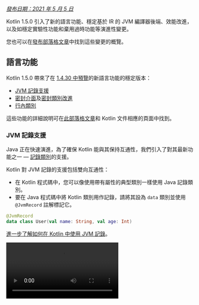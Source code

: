 [//]: # (title: Kotlin 1.5.0 的新功能)

_[發布日期：2021 年 5 月 5 日](releases.md#release-details)_

Kotlin 1.5.0 引入了新的語言功能、穩定基於 IR 的 JVM 編譯器後端、效能改進，以及如穩定實驗性功能和棄用過時功能等演進性變更。

您也可以在[發布部落格文章](https://blog.jetbrains.com/kotlin/2021/04/kotlin-1-5-0-released/)中找到這些變更的概覽。

## 語言功能

Kotlin 1.5.0 帶來了在 [1.4.30 中預覽](whatsnew1430.md#language-features)的新語言功能的穩定版本：
* [JVM 記錄支援](#jvm-records-support)
* [密封介面](#sealed-interfaces)及[密封類別改進](#package-wide-sealed-class-hierarchies)
* [行內類別](#inline-classes)

這些功能的詳細說明可在[此部落格文章](https://blog.jetbrains.com/kotlin/2021/02/new-language-features-preview-in-kotlin-1-4-30/)和 Kotlin 文件相應的頁面中找到。

### JVM 記錄支援

Java 正在快速演進，為了確保 Kotlin 能與其保持互通性，我們引入了對其最新功能之一 — [記錄類別](https://openjdk.java.net/jeps/395)的支援。

Kotlin 對 JVM 記錄的支援包括雙向互通性：
* 在 Kotlin 程式碼中，您可以像使用帶有屬性的典型類別一樣使用 Java 記錄類別。
* 要在 Java 程式碼中將 Kotlin 類別用作記錄，請將其設為 `data` 類別並使用 `@JvmRecord` 註解標記它。

```kotlin
@JvmRecord
data class User(val name: String, val age: Int)
```

[進一步了解如何在 Kotlin 中使用 JVM 記錄](jvm-records.md)。

<video src="https://www.youtube.com/v/iyEWXyuuseU" title="Support for JVM Records in Kotlin 1.5.0"/>

### 密封介面

Kotlin 介面現在可以使用 `sealed` 修飾符，其作用於介面的方式與作用於類別相同：密封介面的所有實作在編譯時都是已知的。

```kotlin
sealed interface Polygon
```

您可以依賴此事實，例如，撰寫詳盡的 `when` 運算式。

```kotlin
fun draw(polygon: Polygon) = when (polygon) {
   is Rectangle -> // ...
   is Triangle -> // ...
   // else is not needed - all possible implementations are covered
}

```

此外，密封介面允許更彈性的受限類別階層，因為一個類別可以直接繼承多個密封介面。

```kotlin
class FilledRectangle: Polygon, Fillable
```

[進一步了解密封介面](sealed-classes.md)。

<video src="https://www.youtube.com/v/d_Mor21W_60" title="Sealed Interfaces and Sealed Classes Improvements"/>

### 套件範圍的密封類別階層

密封類別現在可以在同一編譯單元和同一套件的所有檔案中擁有子類別。以前，所有子類別都必須出現在同一個檔案中。

直接子類別可以是頂層類別，也可以巢狀於任意數量的其他具名類別、具名介面或具名物件中。

密封類別的子類別必須具有適當限定的名稱 – 它們不能是區域性或匿名物件。

[進一步了解密封類別階層](sealed-classes.md#inheritance)。

### 行內類別

行內類別是[基於值的](https://github.com/Kotlin/KEEP/blob/master/notes/value-classes.md)類別的一個子集，它們只持有值。您可以將它們用作特定類型值的包裝器，而無需因記憶體分配而產生的額外開銷。

行內類別可以使用 `value` 修飾符在類別名稱前宣告：

```kotlin
value class Password(val s: String)
```

JVM 後端也需要一個特殊的 `@JvmInline` 註解：

```kotlin
@JvmInline
value class Password(val s: String)
```

現在 `inline` 修飾符已被棄用並發出警告。

[進一步了解行內類別](inline-classes.md)。

<video src="https://www.youtube.com/v/LpqvtgibbsQ" title="From Inline to Value Classes"/>

## Kotlin/JVM

Kotlin/JVM 獲得了許多改進，包括內部和使用者面向的。其中最值得注意的是：

* [穩定 JVM IR 後端](#stable-jvm-ir-backend)
* [新的預設 JVM 目標：1.8](#new-default-jvm-target-1-8)
* [透過 invokedynamic 的 SAM 轉接器](#sam-adapters-via-invokedynamic)
* [透過 invokedynamic 的 Lambda 運算式](#lambdas-via-invokedynamic)
* [棄用 @JvmDefault 和舊版 Xjvm-default 模式](#deprecation-of-jvmdefault-and-old-xjvm-default-modes)
* [處理可空性註解的改進](#improvements-to-handling-nullability-annotations)

### 穩定 JVM IR 後端

Kotlin/JVM 編譯器的[基於 IR 的後端](whatsnew14.md#new-jvm-ir-backend)現在已[穩定](components-stability.md)並預設啟用。

從 [Kotlin 1.4.0](whatsnew14.md) 開始，基於 IR 的後端早期版本已可供預覽，現在它已成為語言版本 `1.5` 的預設後端。舊版後端仍預設用於較早的語言版本。

您可以在[此部落格文章](https://blog.jetbrains.com/kotlin/2021/02/the-jvm-backend-is-in-beta-let-s-make-it-stable-together/)中找到有關 IR 後端優點及其未來發展的更多詳細資訊。

如果您需要在 Kotlin 1.5.0 中使用舊版後端，您可以將以下行加入專案的設定檔中：

* 在 Gradle 中：

 <tabs group="build-script">
 <tab title="Kotlin" group-key="kotlin">

 ```kotlin
 tasks.withType<org.jetbrains.kotlin.gradle.dsl.KotlinJvmCompile> {
   kotlinOptions.useOldBackend = true
 }
 ```

 </tab>
 <tab title="Groovy" group-key="groovy">

 ```groovy
 tasks.withType(org.jetbrains.kotlin.gradle.dsl.KotlinJvmCompile) {
  kotlinOptions.useOldBackend = true
 }
 ```

 </tab>
 </tabs>

* 在 Maven 中：

 ```xml
 <configuration>
     <args>
         <arg>-Xuse-old-backend</arg>
     </args>
 </configuration>
 ```

### 新的預設 JVM 目標：1.8

Kotlin/JVM 編譯的預設目標版本現在是 `1.8`。`1.6` 目標已被棄用。

如果您需要為 JVM 1.6 建置，您仍然可以切換到此目標。了解如何操作：

* [在 Gradle 中](gradle-compiler-options.md#attributes-specific-to-jvm)
* [在 Maven 中](maven.md#attributes-specific-to-jvm)
* [在命令列編譯器中](compiler-reference.md#jvm-target-version)

### 透過 invokedynamic 的 SAM 轉接器

Kotlin 1.5.0 現在使用動態調用 (`invokedynamic`) 來編譯 SAM (單一抽象方法) 轉換：
* 如果 SAM 類型是 [Java 介面](java-interop.md#sam-conversions)，則適用於任何表達式。
* 如果 SAM 類型是 [Kotlin 函式介面](fun-interfaces.md#sam-conversions)，則適用於 Lambda 運算式。

新的實作使用 [`LambdaMetafactory.metafactory()`](https://docs.oracle.com/javase/8/docs/api/java/lang/invoke/LambdaMetafactory.html#metafactory-java.lang.invoke.MethodHandles.Lookup-java.lang.String-java.lang.invoke.MethodType-java.lang.invoke.MethodType-java.lang.invoke.MethodHandle-java.lang.invoke.MethodType-)，並且在編譯期間不再產生輔助包裝器類別。這減少了應用程式 JAR 的大小，從而提高了 JVM 的啟動效能。

要回溯到基於匿名類別生成的舊實作方案，請加入編譯器選項 `-Xsam-conversions=class`。

了解如何在 [Gradle](gradle-compiler-options.md)、[Maven](maven.md#specify-compiler-options) 和[命令列編譯器](compiler-reference.md#compiler-options)中加入編譯器選項。

### 透過 invokedynamic 的 Lambda 運算式

> 將普通 Kotlin Lambda 編譯為 invokedynamic 屬於[實驗性](components-stability.md)功能。它可能隨時被移除或更改。需要啟用 (詳情見下文)，並且您應僅將其用於評估目的。我們非常感謝您在 [YouTrack](https://youtrack.jetbrains.com/issue/KT-45375) 中提供相關回饋。
>
{style="warning"}

Kotlin 1.5.0 引入了對將普通 Kotlin Lambda (未轉換為函式介面實例的 Lambda) 編譯為動態調用 (`invokedynamic`) 的實驗性支援。該實作透過使用 [`LambdaMetafactory.metafactory()`](https://docs.oracle.com/javase/8/docs/api/java/lang/invoke/LambdaMetafactory.html#metafactory-java.lang.invoke.MethodHandles.Lookup-java.lang.String-java.lang.invoke.MethodType-java.lang.invoke.MethodType-java.lang.invoke.MethodHandle-java.lang.invoke.MethodType-) 來產生更輕量的二進位檔，這有效地在執行時生成了必要的類別。目前，與普通 Lambda 編譯相比，它有三個限制：

* 編譯為 invokedynamic 的 Lambda 不可序列化。
* 在此類 Lambda 上呼叫 `toString()` 會產生可讀性較差的字串表示。
* 實驗性 [`reflect`](https://kotlinlang.org/api/latest/jvm/stdlib/kotlin.reflect.jvm/reflect.html) API 不支援使用 `LambdaMetafactory` 建立的 Lambda。

要嘗試此功能，請加入 `-Xlambdas=indy` 編譯器選項。如果您能使用此 [YouTrack 票證](https://youtrack.jetbrains.com/issue/KT-45375)分享您的回饋，我們將不勝感激。

了解如何在 [Gradle](gradle-compiler-options.md)、[Maven](maven.md#specify-compiler-options) 和[命令列編譯器](compiler-reference.md#compiler-options)中加入編譯器選項。

### 棄用 @JvmDefault 和舊版 Xjvm-default 模式

在 Kotlin 1.4.0 之前，有 `@JvmDefault` 註解以及 `-Xjvm-default=enable` 和 `-Xjvm-default=compatibility` 模式。它們用於為 Kotlin 介面中的任何特定非抽象成員建立 JVM 預設方法。

在 Kotlin 1.4.0 中，我們[引入了新的 `Xjvm-default` 模式](https://blog.jetbrains.com/kotlin/2020/07/kotlin-1-4-m3-generating-default-methods-in-interfaces/)，這些模式為整個專案開啟預設方法生成。

在 Kotlin 1.5.0 中，我們正在棄用 `@JvmDefault` 和舊版 Xjvm-default 模式：`-Xjvm-default=enable` 和 `-Xjvm-default=compatibility`。

[進一步了解 Java 互通性中的預設方法](java-to-kotlin-interop.md#default-methods-in-interfaces)。

### 處理可空性註解的改進

Kotlin 支援使用[可空性註解](java-interop.md#nullability-annotations)處理來自 Java 的類型可空性資訊。Kotlin 1.5.0 引入了該功能的多項改進：

* 它讀取在作為依賴項使用的已編譯 Java 函式庫中類型引數上的可空性註解。
* 它支援具有 `TYPE_USE` 目標的可空性註解，適用於：
  * 陣列
  * 變數引數 (Varargs)
  * 欄位
  * 類型參數及其邊界
  * 基礎類別和介面的類型引數
* 如果可空性註解有多個適用於某個類型的目標，並且其中一個目標是 `TYPE_USE`，那麼 `TYPE_USE` 會被優先考慮。例如，如果 `@Nullable` 同時支援 `TYPE_USE` 和 `METHOD` 作為目標，則方法簽章 `@Nullable String[] f()` 會變成 `fun f(): Array<String?>!`。

對於這些新支援的案例，從 Kotlin 呼叫 Java 時使用錯誤的類型可空性會產生警告。使用 `-Xtype-enhancement-improvements-strict-mode` 編譯器選項為這些案例啟用嚴格模式 (並附帶錯誤報告)。

[進一步了解空值安全和平台類型](java-interop.md#null-safety-and-platform-types)。

## Kotlin/Native

Kotlin/Native 現在效能更佳且更穩定。值得注意的變更包括：
* [效能改進](#performance-improvements)
* [停用記憶體洩漏檢查器](#deactivation-of-the-memory-leak-checker)

### 效能改進

在 1.5.0 中，Kotlin/Native 獲得了一系列效能改進，可加速編譯和執行。

現在在偵錯模式下，`linuxX64` (僅限 Linux 主機) 和 `iosArm64` 目標支援[編譯器快取](https://blog.jetbrains.com/kotlin/2020/03/kotlin-1-3-70-released/#kotlin-native)。啟用編譯器快取後，除了首次編譯外，大多數偵錯編譯都能更快完成。測量結果顯示，在我們的測試專案中，速度約提高了 200%。

要將編譯器快取用於新目標，請在專案的 `gradle.properties` 中加入以下行以選擇啟用：
* 對於 `linuxX64` : `kotlin.native.cacheKind.linuxX64=static`
* 對於 `iosArm64`: `kotlin.native.cacheKind.iosArm64=static`

如果您在啟用編譯器快取後遇到任何問題，請向我們的問題追蹤器 [YouTrack](https://kotl.in/issue) 回報。

其他改進加快了 Kotlin/Native 程式碼的執行速度：
* 瑣碎的屬性存取器會被行內化。
* `trimIndent()` 字串常值上的在編譯期間進行求值。

### 停用記憶體洩漏檢查器

內建的 Kotlin/Native 記憶體洩漏檢查器已預設停用。

它最初是為內部使用而設計的，並且只能在有限的案例中找到洩漏，而非所有案例。此外，後來發現它存在可能導致應用程式崩潰的問題。因此，我們決定關閉記憶體洩漏檢查器。

記憶體洩漏檢查器在某些情況下仍然有用，例如單元測試。對於這些情況，您可以透過加入以下程式碼行來啟用它：

```kotlin
Platform.isMemoryLeakCheckerActive = true
```

請注意，不建議在應用程式執行時啟用此檢查器。

## Kotlin/JS

Kotlin/JS 在 1.5.0 中獲得了演進性變更。我們正在繼續將 [JS IR 編譯器後端](js-ir-compiler.md)推向穩定版，並發布其他更新：

* [將 webpack 升級到版本 5](#upgrade-to-webpack-5)
* [用於 IR 編譯器的框架和函式庫](#frameworks-and-libraries-for-the-ir-compiler)

### 升級到 webpack 5

Kotlin/JS Gradle 外掛程式現在針對瀏覽器目標使用 webpack 5 而非 webpack 4。這是 webpack 的主要升級，帶來了不相容的變更。如果您正在使用自訂的 webpack 設定，請務必查看 [webpack 5 發布說明](https://webpack.js.org/blog/2020-10-10-webpack-5-release/)。

[進一步了解如何使用 webpack 捆綁 Kotlin/JS 專案](js-project-setup.md#webpack-bundling)。

### 用於 IR 編譯器的框架和函式庫

> Kotlin/JS IR 編譯器處於 [Alpha](components-stability.md) 階段。未來它可能會發生不相容的變更並需要手動遷移。我們非常感謝您在 [YouTrack](https://youtrack.jetbrains.com/issues/KT) 中提供相關回饋。
>
{style="warning"}

除了開發 Kotlin/JS 編譯器基於 IR 的後端之外，我們還鼓勵並協助函式庫作者以 `both` 模式建置其專案。這表示他們能夠為兩種 Kotlin/JS 編譯器產生構件，從而為新編譯器擴展生態系統。

許多知名的框架和函式庫已可供 IR 後端使用：[KVision](https://kvision.io/)、[fritz2](https://www.fritz2.dev/)、[doodle](https://github.com/nacular/doodle) 等。如果您在專案中使用它們，您已經可以使用 IR 後端建置它並看到其帶來的優勢。

如果您正在編寫自己的函式庫，請[以「both」模式編譯它](js-ir-compiler.md#authoring-libraries-for-the-ir-compiler-with-backwards-compatibility)，以便您的客戶也能使用新編譯器。

## Kotlin 多平台

在 Kotlin 1.5.0 中，[為每個平台選擇測試依賴項已簡化](#simplified-test-dependencies-usage-in-multiplatform-projects)，現在由 Gradle 外掛程式自動完成。

現在[在多平台專案中提供了用於取得字元類別的新 API](#new-api-for-getting-a-char-category-now-available-in-multiplatform-code)。

## 標準函式庫

標準函式庫獲得了一系列變更和改進，從穩定實驗性部分到新增功能：

* [穩定無符號整數型別](#stable-unsigned-integer-types)
* [用於大寫/小寫文字的穩定區域設定無關 API](#stable-locale-agnostic-api-for-upper-lowercasing-text)
* [穩定字元轉整數轉換 API](#stable-char-to-integer-conversion-api)
* [穩定路徑 API](#stable-path-api)
* [向下取整除法和模數運算子](#floored-division-and-the-mod-operator)
* [持續時間 API 變更](#duration-api-changes)
* [現在在多平台程式碼中提供了用於取得字元類別的新 API](#new-api-for-getting-a-char-category-now-available-in-multiplatform-code)
* [新的集合函式 firstNotNullOf()](#new-collections-function-firstnotnullof)
* [String?.toBoolean() 的嚴格版本](#strict-version-of-string-toboolean)

您可以在[此部落格文章](https://blog.jetbrains.com/kotlin/2021/04/kotlin-1-5-0-rc-released/)中了解更多關於標準函式庫的變更。

<video src="https://www.youtube.com/v/MyTkiT2I6-8" title="New Standard Library Features"/>

### 穩定無符號整數型別

`UInt`、`ULong`、`UByte`、`UShort` 無符號整數型別現在已[穩定](components-stability.md)。這些型別的操作、範圍和進程也是如此。無符號陣列及其操作仍處於 Beta 階段。

[進一步了解無符號整數型別](unsigned-integer-types.md)。

### 用於大寫/小寫文字的穩定區域設定無關 API

此版本帶來了用於大寫/小寫文字轉換的新區域設定無關 API。它提供了 `toLowerCase()`、`toUpperCase()`、`capitalize()` 和 `decapitalize()` 等區域設定敏感的 API 函式的替代方案。新 API 可協助您避免因不同區域設定而產生的錯誤。

Kotlin 1.5.0 提供了以下完全[穩定](components-stability.md)的替代方案：

* 對於 `String` 函式：

  |**舊版**|**1.5.0 替代方案**|
  | --- | --- |
  |`String.toUpperCase()`|`String.uppercase()`|
  |`String.toLowerCase()`|`String.lowercase()`|
  |`String.capitalize()`|`String.replaceFirstChar { it.uppercase() }`|
  |`String.decapitalize()`|`String.replaceFirstChar { it.lowercase() }`|

* 對於 `Char` 函式：

  |**舊版**|**1.5.0 替代方案**|
  | --- | --- |
  |`Char.toUpperCase()`|`Char.uppercaseChar(): Char`<br/>`Char.uppercase(): String`|
  |`Char.toLowerCase()`|`Char.lowercaseChar(): Char`<br/>`Char.lowercase(): String`|
  |`Char.toTitleCase()`|`Char.titlecaseChar(): Char`<br/>`Char.titlecase(): String`|

> 對於 Kotlin/JVM，還有帶有明確 `Locale` 參數的重載 `uppercase()`、`lowercase()` 和 `titlecase()` 函式。
>
{style="note"}

舊版 API 函式已被標記為棄用，並將在未來版本中移除。

請參閱 [KEEP](https://github.com/Kotlin/KEEP/blob/master/proposals/stdlib/locale-agnostic-case-conversions.md) 中文字處理功能的完整變更清單。

### 穩定字元轉整數轉換 API

從 Kotlin 1.5.0 開始，新的字元轉程式碼和字元轉數字轉換函式已[穩定](components-stability.md)。這些函式取代了現有的 API 函式，這些函式經常與類似的字串轉 Int 轉換混淆。

新的 API 消除了這種命名混淆，使程式碼行為更加透明和明確。

此版本引入了 `Char` 轉換，這些轉換分為以下幾組名稱清晰的函式：

* 取得 `Char` 的整數程式碼並從給定程式碼建構 `Char` 的函式：

 ```kotlin
 fun Char(code: Int): Char
 fun Char(code: UShort): Char
 val Char.code: Int
 ```

* 將 `Char` 轉換為其所代表數字的數值之函式：

 ```kotlin
 fun Char.digitToInt(radix: Int): Int
 fun Char.digitToIntOrNull(radix: Int): Int?
 ```

* 用於 `Int` 的擴展函式，將其所代表的非負單一數字轉換為相應的 `Char` 表示：

 ```kotlin
 fun Int.digitToChar(radix: Int): Char
 ```

舊版轉換 API，包括 `Number.toChar()` 及其實作 (除了 `Int.toChar()` 之外的所有實作) 和用於轉換為數值型別的 `Char` 擴展，例如 `Char.toInt()`，現在已棄用。

[進一步了解 KEEP 中的字元轉整數轉換 API](https://github.com/Kotlin/KEEP/blob/master/proposals/stdlib/char-int-conversions.md)。

### 穩定路徑 API

具有 `java.nio.file.Path` 擴展功能的[實驗性路徑 API](https://kotlinlang.org/api/latest/jvm/stdlib/kotlin.io.path/java.nio.file.-path/) 現在已[穩定](components-stability.md)。

```kotlin
// construct path with the div (/) operator
val baseDir = Path("/base")
val subDir = baseDir / "subdirectory"

// list files in a directory
val kotlinFiles: List<Path> = Path("/home/user").listDirectoryEntries("*.kt")
```

[進一步了解路徑 API](whatsnew1420.md#extensions-for-java-nio-file-path)。

### 向下取整除法和模數運算子

標準函式庫已新增模組化算術運算：
* `floorDiv()` 返回[向下取整除法](https://en.wikipedia.org/wiki/Floor_and_ceiling_functions)的結果。它適用於整數型別。
* `mod()` 返回向下取整除法的餘數 ( _模數_ )。它適用於所有數值型別。

這些運算看起來與現有的[整數除法](numbers.md#operations-on-numbers)和 [rem()](https://kotlinlang.org/api/latest/jvm/stdlib/kotlin/-int/rem.html) 函式 (或 `%` 運算子) 頗為相似，但它們在負數上的運作方式不同：
* `a.floorDiv(b)` 與常規的 `/` 不同之處在於，`floorDiv` 會將結果向下取整 (朝向較小的整數)，而 `/` 則會將結果截斷為更接近 0 的整數。
* `a.mod(b)` 是 `a` 與 `a.floorDiv(b) * b` 之間的差值。它要麼為零，要麼與 `b` 具有相同的符號，而 `a % b` 則可能不同。

```kotlin
fun main() {
//sampleStart
    println("Floored division -5/3: ${(-5).floorDiv(3)}")
    println( "Modulus: ${(-5).mod(3)}")
    
    println("Truncated division -5/3: ${-5 / 3}")
    println( "Remainder: ${-5 % 3}")
//sampleEnd    
}
```
{kotlin-runnable="true" kotlin-min-compiler-version="1.5"}

### 持續時間 API 變更

> 持續時間 API 屬於[實驗性](components-stability.md)功能。它可能隨時被移除或更改。僅將其用於評估目的。我們非常感謝您在 [YouTrack](https://youtrack.jetbrains.com/issues/KT) 中提供相關回饋。
>
{style="warning"}

有一個實驗性的 [Duration](https://kotlinlang.org/api/latest/jvm/stdlib/kotlin.time/-duration/) 類別，用於表示不同時間單位的持續時間量。在 1.5.0 中，持續時間 API 獲得了以下變更：

* 內部值表示現在使用 `Long` 而非 `Double` 以提供更好的精確度。
* 有一個新的 API 用於將持續時間轉換為 `Long` 型別的特定時間單位。它取代了操作 `Double` 值的舊版 API，舊版 API 現在已被棄用。例如，[`Duration.inWholeMinutes`](https://kotlinlang.org/api/latest/jvm/stdlib/kotlin.time/-duration/in-whole-minutes.html) 返回表示為 `Long` 的持續時間值，並取代 `Duration.inMinutes`。
* 有一些新的伴隨函式用於從數字建構 `Duration`。例如，[`Duration.seconds(Int)`](https://kotlinlang.org/api/latest/jvm/stdlib/kotlin.time/-duration/seconds.html) 建立一個表示整數秒數的 `Duration` 物件。舊版擴展屬性如 `Int.seconds` 現在已棄用。

```kotlin
import kotlin.time.Duration
import kotlin.time.ExperimentalTime

@ExperimentalTime
fun main() {
//sampleStart
    val duration = Duration.milliseconds(120000)
    println("There are ${duration.inWholeSeconds} seconds in ${duration.inWholeMinutes} minutes")
//sampleEnd
}
```
{validate="false"}

### 現在在多平台程式碼中提供了用於取得字元類別的新 API

Kotlin 1.5.0 引入了在多平台專案中根據 Unicode 取得字元類別的新 API。現在所有平台和通用程式碼中都提供了多個函式。

檢查字元是否為字母或數字的函式：
* [`Char.isDigit()`](https://kotlinlang.org/api/latest/jvm/stdlib/kotlin.text/is-digit.html)
* [`Char.isLetter()`](https://kotlinlang.org/api/latest/jvm/stdlib/kotlin.text/is-letter.html)
* [`Char.isLetterOrDigit()`](https://kotlinlang.org/api/latest/jvm/stdlib/kotlin.text/is-letter-or-digit.html)

```kotlin
fun main() {
//sampleStart
    val chars = listOf('a', '1', '+')
    val (letterOrDigitList, notLetterOrDigitList) = chars.partition { it.isLetterOrDigit() }
    println(letterOrDigitList) // [a, 1]
    println(notLetterOrDigitList) // [+]
//sampleEnd    
}
```
{kotlin-runnable="true" kotlin-min-compiler-version="1.5"}

檢查字元大小寫的函式：
* [`Char.isLowerCase()`](https://kotlinlang.org/api/latest/jvm/stdlib/kotlin.text/is-lower-case.html)
* [`Char.isUpperCase()`](https://kotlinlang.org/api/latest/jvm/stdlib/kotlin.text/is-upper-case.html)
* [`Char.isTitleCase()`](https://kotlinlang.org/api/latest/jvm/stdlib/kotlin.text/is-title-case.html)

```kotlin
fun main() {
//sampleStart
    val chars = listOf('ǅ', 'ǈ', 'ǋ', 'ǲ', '1', 'A', 'a', '+')
    val (titleCases, notTitleCases) = chars.partition { it.isTitleCase() }
    println(titleCases) // [ǅ, ǈ, ǋ, ǲ]
    println(notTitleCases) // [1, A, a, +]
//sampleEnd    
}
```
{kotlin-runnable="true" kotlin-min-compiler-version="1.5"}

其他一些函式：
* [`Char.isDefined()`](https://kotlinlang.org/api/latest/jvm/stdlib/kotlin.text/is-defined.html)
* [`Char.isISOControl()`](https://kotlinlang.org/api/latest/jvm/stdlib/kotlin.text/is-i-s-o-control.html)

屬性 [`Char.category`](https://kotlinlang.org/api/latest/jvm/stdlib/kotlin.text/category.html) 及其傳回類型列舉類別 [`CharCategory`](https://kotlinlang.org/api/latest/jvm/stdlib/kotlin.text/-char-category/) (表示字元根據 Unicode 的通用類別) 現在也已在多平台專案中可用。

[進一步了解字元](characters.md)。

### 新的集合函式 firstNotNullOf()

新的 [`firstNotNullOf()`](https://kotlinlang.org/api/latest/jvm/stdlib/kotlin.collections/first-not-null-of.html) 和 [`firstNotNullOfOrNull()`](https://kotlinlang.org/api/latest/jvm/stdlib/kotlin.collections/first-not-null-of-or-null.html) 函式將 [`mapNotNull()`](https://kotlinlang.org/api/latest/jvm/stdlib/kotlin.collections/map-not-null.html) 與 [`first()`](https://kotlinlang.org/api/latest/jvm/stdlib/kotlin.collections/first.html) 或 [`firstOrNull()`](https://kotlinlang.org/api/latest/jvm/stdlib/kotlin.collections/first-or-null.html) 結合。它們使用自訂選擇器函式映射原始集合，並傳回第一個非空值。如果沒有此類值，`firstNotNullOf()` 會拋出異常，而 `firstNotNullOfOrNull()` 則傳回 null。

```kotlin
fun main() {
//sampleStart
    val data = listOf("Kotlin", "1.5")
    println(data.firstNotNullOf(String::toDoubleOrNull))
    println(data.firstNotNullOfOrNull(String::toIntOrNull))
//sampleEnd
}
```
{kotlin-runnable="true" kotlin-min-compiler-version="1.5"}

### String?.toBoolean() 的嚴格版本

兩個新函式引入了現有 [String?.toBoolean()](https://kotlinlang.org/api/latest/jvm/stdlib/kotlin.text/to-boolean.html) 的區分大小寫的嚴格版本：
* `String.toBooleanStrict()` 會對除常值 `true` 和 `false` 以外的所有輸入拋出異常。
* `String.toBooleanStrictOrNull()` 會對除常值 `true` 和 `false` 以外的所有輸入傳回 null。

```kotlin
fun main() {
//sampleStart
    println("true".toBooleanStrict())
    println("1".toBooleanStrictOrNull())
    // println("1".toBooleanStrict()) // Exception
//sampleEnd    
}
```
{kotlin-runnable="true" kotlin-min-compiler-version="1.5"}

## kotlin-test 函式庫
[kotlin-test](https://kotlinlang.org/api/latest/kotlin.test/) 函式庫引入了一些新功能：
* [簡化多平台專案中的測試依賴項使用](#simplified-test-dependencies-usage-in-multiplatform-projects)
* [自動選擇 Kotlin/JVM 原始碼集的測試框架](#automatic-selection-of-a-testing-framework-for-kotlin-jvm-source-sets)
* [斷言函式更新](#assertion-function-updates)

### 簡化多平台專案中的測試依賴項使用

現在您可以使用 `kotlin-test` 依賴項在 `commonTest` 原始碼集中加入測試依賴項，並且 Gradle 外掛程式將為每個測試原始碼集推斷出相應的平台依賴項：
* `kotlin-test-junit` 用於 JVM 原始碼集，請參閱[自動選擇 Kotlin/JVM 原始碼集的測試框架](#automatic-selection-of-a-testing-framework-for-kotlin-jvm-source-sets)
* `kotlin-test-js` 用於 Kotlin/JS 原始碼集
* `kotlin-test-common` 和 `kotlin-test-annotations-common` 用於通用原始碼集
* Kotlin/Native 原始碼集沒有額外的構件

此外，您可以在任何共享或平台特定的原始碼集中使用 `kotlin-test` 依賴項。

現有的具有明確依賴項的 kotlin-test 設定將繼續在 Gradle 和 Maven 中運作。

進一步了解[設定測試函式庫的依賴項](gradle-configure-project.md#set-dependencies-on-test-libraries)。

### 自動選擇 Kotlin/JVM 原始碼集的測試框架

Gradle 外掛程式現在會自動選擇並加入測試框架的依賴項。您只需在通用原始碼集中加入 `kotlin-test` 依賴項即可。

Gradle 預設使用 JUnit 4。因此，`kotlin("test")` 依賴項會解析為 JUnit 4 的變體，即 `kotlin-test-junit`：

<tabs group="build-script">
<tab title="Kotlin" group-key="kotlin">

```kotlin
kotlin {
    sourceSets {
        val commonTest by getting {
            dependencies {
                implementation(kotlin("test")) // This brings the dependency
                                               // on JUnit 4 transitively
            }
        }
    }
}
```

</tab>
<tab title="Groovy" group-key="groovy">

```groovy
kotlin {
    sourceSets {
        commonTest {
            dependencies {
                implementation kotlin("test") // This brings the dependency 
                                              // on JUnit 4 transitively
            }
        }
    }
}
```

</tab>
</tabs>

您可以透過在測試任務中呼叫 [`useJUnitPlatform()`](https://docs.gradle.org/current/javadoc/org/gradle/api/tasks/testing/Test.html#useJUnitPlatform) 或 [`useTestNG()`](https://docs.gradle.org/current/javadoc/org/gradle/api/tasks/testing/Test.html#useTestNG) 來選擇 JUnit 5 或 TestNG：

```groovy
tasks {
    test {
        // enable TestNG support
        useTestNG()
        // or
        // enable JUnit Platform (a.k.a. JUnit 5) support
        useJUnitPlatform()
    }
}
```

您可以透過在專案的 `gradle.properties` 中加入行 `kotlin.test.infer.jvm.variant=false` 來停用自動測試框架選擇。

進一步了解[設定測試函式庫的依賴項](gradle-configure-project.md#set-dependencies-on-test-libraries)。

### 斷言函式更新

此版本帶來了新的斷言函式並改進了現有的函式。

`kotlin-test` 函式庫現在具有以下功能：

* **檢查值的類型**

  您可以使用新的 `assertIs<T>` 和 `assertIsNot<T>` 來檢查值的類型：

  ```kotlin
  @Test
  fun testFunction() {
      val s: Any = "test"
      assertIs<String>(s)  // throws AssertionError mentioning the actual type of s if the assertion fails
      // can now print s.length because of contract in assertIs
      println("${s.length}")
  }
  ```

  由於類型擦除，此斷言函式在以下範例中僅檢查 `value` 是否為 `List` 類型，而不檢查它是否為特定 `String` 元素類型的列表：`assertIs<List<String>>(value)`。

* **比較陣列、序列和任意可疊代容器的內容**

  有一組新的重載 `assertContentEquals()` 函式，用於比較未實作[結構相等性](equality.md#structural-equality)的不同集合的內容：

  ```kotlin
  @Test
  fun test() {
      val expectedArray = arrayOf(1, 2, 3)
      val actualArray = Array(3) { it + 1 }
      assertContentEquals(expectedArray, actualArray)
  }
  ```

* **Double 和 Float 數字的 assertEquals() 和 assertNotEquals() 新重載**

  `assertEquals()` 函式有一些新的重載，可以絕對精度比較兩個 `Double` 或 `Float` 數字。精度值被指定為函式的第三個參數：

  ```kotlin
   @Test
  fun test() {
      val x = sin(PI)

      // precision parameter
      val tolerance = 0.000001

      assertEquals(0.0, x, tolerance)
  }
  ```

* **檢查集合和元素內容的新函式**

  您現在可以使用 `assertContains()` 函式檢查集合或元素是否包含某些內容。您可以將其與具有 `contains()` 運算子的 Kotlin 集合和元素一起使用，例如 `IntRange`、`String` 等：

  ```kotlin
  @Test
  fun test() {
      val sampleList = listOf<String>("sample", "sample2")
      val sampleString = "sample"
      assertContains(sampleList, sampleString)  // element in collection
      assertContains(sampleString, "amp")       // substring in string
  }
  ```

* **assertTrue()、assertFalse()、expect() 函式現在為行內函式**

  從現在起，您可以將這些函式作為行內函式使用，因此可以在 Lambda 運算式中呼叫[暫停函式](composing-suspending-functions.md)：

  ```kotlin
  @Test
  fun test() = runBlocking<Unit> {
      val deferred = async { "Kotlin is nice" }
      assertTrue("Kotlin substring should be present") {
          deferred.await() .contains("Kotlin")
      }
  }
  ```

## kotlinx 函式庫

隨著 Kotlin 1.5.0 的發布，我們也發布了 kotlinx 函式庫的新版本：
* `kotlinx.coroutines` [1.5.0-RC](#coroutines-1-5-0-rc)
* `kotlinx.serialization` [1.2.1](#serialization-1-2-1)
* `kotlinx-datetime` [0.2.0](#datetime-0-2-0)

### Coroutines 1.5.0-RC

`kotlinx.coroutines` [1.5.0-RC](https://github.com/Kotlin/kotlinx.coroutines/releases/tag/1.5.0-RC) 隨以下內容而來：
* [新通道 API](channels.md)
* 穩定[反應式整合](async-programming.md#reactive-extensions)
* 及更多

從 Kotlin 1.5.0 開始，[實驗性協程](whatsnew14.md#exclusion-of-the-deprecated-experimental-coroutines)已被停用，且不再支援 `-Xcoroutines=experimental` 旗標。

在[變更日誌](https://github.com/Kotlin/kotlinx.coroutines/releases/tag/1.5.0-RC)和 [`kotlinx.coroutines` 1.5.0 發布部落格文章](https://blog.jetbrains.com/kotlin/2021/05/kotlin-coroutines-1-5-0-released/)中了解更多。

<video src="https://www.youtube.com/v/EVLnWOcR0is" title="kotlinx.coroutines 1.5.0"/>

### Serialization 1.2.1

`kotlinx.serialization` [1.2.1](https://github.com/Kotlin/kotlinx.serialization/releases/tag/v1.2.1) 隨以下內容而來：
* JSON 序列化效能改進
* JSON 序列化中支援多個名稱
* 從 `@Serializable` 類別生成實驗性 .proto 綱要
* 及更多

在[變更日誌](https://github.com/Kotlin/kotlinx.serialization/releases/tag/v1.2.1)和 [`kotlinx.serialization` 1.2.1 發布部落格文章](https://blog.jetbrains.com/kotlin/2021/05/kotlinx-serialization-1-2-released/)中了解更多。

<video src="https://www.youtube.com/v/698I_AH8h6s" title="kotlinx.serialization 1.2.1"/>

### dateTime 0.2.0

`kotlinx-datetime` [0.2.0](https://github.com/Kotlin/kotlinx-datetime/releases/tag/v0.2.0) 隨以下內容而來：
* `@Serializable` 日期時間物件
* DateTimePeriod 和 DatePeriod 的標準化 API
* 及更多

在[變更日誌](https://github.com/Kotlin/kotlinx-datetime/releases/tag/v0.2.0)和 [`kotlinx-datetime` 0.2.0 發布部落格文章](https://blog.jetbrains.com/kotlin/2021/05/kotlinx-datetime-0-2-0-is-out/)中了解更多。

## 遷移至 Kotlin 1.5.0

一旦 Kotlin 外掛程式可用，IntelliJ IDEA 和 Android Studio 將建議更新 Kotlin 外掛程式到 1.5.0。

要將現有專案遷移到 Kotlin 1.5.0，只需將 Kotlin 版本更改為 `1.5.0` 並重新匯入您的 Gradle 或 Maven 專案。 [了解如何更新到 Kotlin 1.5.0](releases.md#update-to-a-new-kotlin-version)。

要使用 Kotlin 1.5.0 開始一個新專案，請更新 Kotlin 外掛程式並從 **File** | **New** | **Project** 執行專案精靈 (Project Wizard)。

新的命令列編譯器可在 [GitHub 發布頁面](https://github.com/JetBrains/kotlin/releases/tag/v1.5.0)下載。

Kotlin 1.5.0 是一個[功能發布版本](kotlin-evolution-principles.md#language-and-tooling-releases)，因此可能為語言帶來不相容的變更。在 [Kotlin 1.5 相容性指南](compatibility-guide-15.md)中找到此類變更的詳細清單。